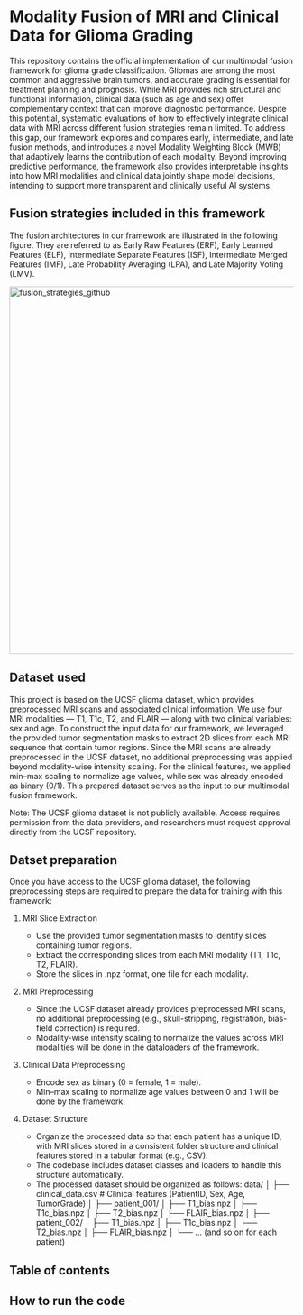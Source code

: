 # Modality Fusion of MRI and Clinical Data for Glioma Grading
This repository contains the official implementation of our multimodal fusion framework for glioma grade classification. Gliomas are among the most common and aggressive brain tumors, and accurate grading is essential for treatment planning and prognosis. While MRI provides rich structural and functional information, clinical data (such as age and sex) offer complementary context that can improve diagnostic performance. Despite this potential, systematic evaluations of how to effectively integrate clinical data with MRI across different fusion strategies remain limited. To address this gap, our framework explores and compares early, intermediate, and late fusion methods, and introduces a novel Modality Weighting Block (MWB) that adaptively learns the contribution of each modality. Beyond improving predictive performance, the framework also provides interpretable insights into how MRI modalities and clinical data jointly shape model decisions, intending to support more transparent and clinically useful AI systems.
## Fusion strategies included in this framework
The fusion architectures in our framework are illustrated in the following figure. They are referred to as Early Raw Features (ERF), Early Learned Features (ELF), Intermediate Separate Features (ISF), Intermediate Merged Features (IMF), Late Probability Averaging (LPA), and Late Majority Voting (LMV). 


<img width="1100" height="652" alt="fusion_strategies_github" src="https://github.com/user-attachments/assets/2cb00303-520b-4383-94dd-8f35da3be278" />


## Dataset used
This project is based on the UCSF glioma dataset, which provides preprocessed MRI scans and associated clinical information. We use four MRI modalities — T1, T1c, T2, and FLAIR — along with two clinical variables: sex and age. To construct the input data for our framework, we leveraged the provided tumor segmentation masks to extract 2D slices from each MRI sequence that contain tumor regions. Since the MRI scans are already preprocessed in the UCSF dataset, no additional preprocessing was applied beyond modality-wise intensity scaling. For the clinical features, we applied min–max scaling to normalize age values, while sex was already encoded as binary (0/1). This prepared dataset serves as the input to our multimodal fusion framework.

Note: The UCSF glioma dataset is not publicly available. Access requires permission from the data providers, and researchers must request approval directly from the UCSF repository.

## Datset preparation
Once you have access to the UCSF glioma dataset, the following preprocessing steps are required to prepare the data for training with this framework:

1. MRI Slice Extraction
    * Use the provided tumor segmentation masks to identify slices containing tumor regions.
    * Extract the corresponding slices from each MRI modality (T1, T1c, T2, FLAIR).
    * Store the slices in .npz format, one file for each modality.

2. MRI Preprocessing
    * Since the UCSF dataset already provides preprocessed MRI scans, no additional preprocessing (e.g., skull-stripping, registration, bias-field correction) is required.
    * Modality-wise intensity scaling to normalize the values across MRI modalities will be done in the dataloaders of the framework.

3. Clinical Data Preprocessing
    * Encode sex as binary (0 = female, 1 = male).
    * Min–max scaling to normalize age values between 0 and 1 will be done by the framework.

4. Dataset Structure
    * Organize the processed data so that each patient has a unique ID, with MRI slices stored in a consistent folder structure and clinical features stored in a tabular format (e.g., CSV).
    * The codebase includes dataset classes and loaders to handle this structure automatically.
    * The processed dataset should be organized as follows:
        data/
        │
        ├── clinical_data.csv              # Clinical features (PatientID, Sex, Age, TumorGrade)
        │
        ├── patient_001/
        │   ├── T1_bias.npz
        │   ├── T1c_bias.npz
        │   ├── T2_bias.npz
        │   ├── FLAIR_bias.npz
        │
        ├── patient_002/
        │   ├── T1_bias.npz
        │   ├── T1c_bias.npz
        │   ├── T2_bias.npz
        │   ├── FLAIR_bias.npz
        │
        └── ... (and so on for each patient)


## Table of contents
## How to run the code






